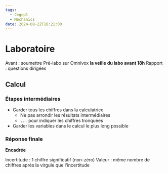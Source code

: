 ```yaml
---
tags:
  - Cegep1
  - Mechanics
date: 2024-08-22T16:21:00
---
```


# Laboratoire

Avant : soumettre Pré-labo sur Omnivox **la veille du labo avant 18h**
Rapport : questions dirigées

## Calcul

### Étapes intermédiaires

- Garder tous les chiffres dans la calculatrice
	- Ne pas arrondir les résultats intermédiaires
	- `...` pour indiquer les chiffres tronquées
- Garder les variables dans le calcul le plus long possible

### Réponse finale

**Encadrée**

Incertitude : 1 chiffre significatif (non-zéro)
Valeur : même nombre de chiffres après la virgule que l'incertitude